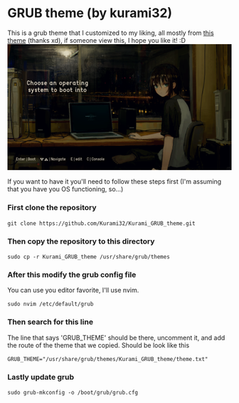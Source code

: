 # GRUB theme (by kurami32)
This is a grub theme that I customized to my liking, all mostly from [this theme](https://github.com/Hitori-Laura/OsageChan_GRUB_theme) (thanks xd), if someone view this, I hope you like it! :D
![screenshot](./background.png)

If you want to have it you'll need to follow these steps first (I'm assuming that you have you OS functioning, so...)

### First clone the repository
```
git clone https://github.com/Kurami32/Kurami_GRUB_theme.git
```
### Then copy the repository to this directory
```
sudo cp -r Kurami_GRUB_theme /usr/share/grub/themes
```
### After this modify the grub config file
You can use you editor favorite, I'll use nvim.
```
sudo nvim /etc/default/grub
```
### Then search for this line
The line that says 'GRUB_THEME' should be there, uncomment it, and add the route of the theme that we copied. Should be look like this
```
GRUB_THEME="/usr/share/grub/themes/Kurami_GRUB_theme/theme.txt"
```
### Lastly update grub
```
sudo grub-mkconfig -o /boot/grub/grub.cfg
```

